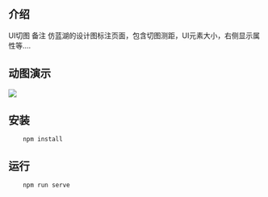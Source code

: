 
## 介绍
UI切图 备注 仿蓝湖的设计图标注页面，包含切图测距，UI元素大小，右侧显示属性等....

## 动图演示
![]( https://github.com/itc-1118/ui-annotation/blob/main/imgs/%E5%B1%8F%E5%B9%95%E5%BD%95%E5%88%B62022-07-03-18.01.49.gif?raw=true=900x400)

## 安装

```shell
    npm install
```
## 运行
```shell
    npm run serve
```